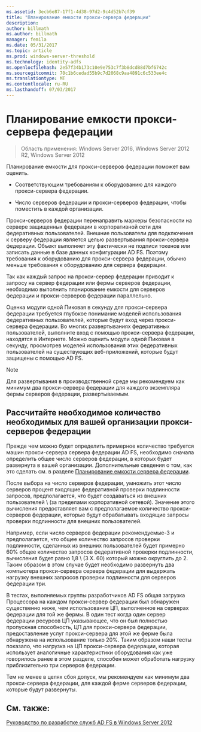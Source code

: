 ```yaml
---
ms.assetid: 3ecb6e87-17f1-4d38-97d2-9c4d52b7cf39
title: "Планирование емкости прокси-сервера федерации"
description: 
author: billmath
ms.author: billmath
manager: femila
ms.date: 05/31/2017
ms.topic: article
ms.prod: windows-server-threshold
ms.technology: identity-adfs
ms.openlocfilehash: 2e57f34b173c10e9e753c7f3b8dcd88d7bf6742c
ms.sourcegitcommit: 70c1b6cedad55b9c7d2068c9aa4891c6c533ee4c
ms.translationtype: MT
ms.contentlocale: ru-RU
ms.lasthandoff: 07/03/2017
---
```

# <a name="planning-for-federation-server-proxy-capacity"></a>Планирование емкости прокси-сервера федерации

>Область применения: Windows Server 2016, Windows Server 2012 R2, Windows Server 2012

Планирование емкости для прокси-серверов федерации поможет вам оценить.  
  
-   Соответствующим требованиям к оборудованию для каждого прокси-сервера федерации.  
  
-   Число серверов федерации и прокси-серверов федерации, чтобы поместить в каждой организации.  
  
Прокси-серверов федерации перенаправить маркеры безопасности на сервере защищенных федерации в корпоративной сети для федеративных пользователей. Внешние пользователи для подключения к серверу федерации является целью развертывания прокси-сервера федерации. Объект выполняет эту фактически не подписи токенов или записать данные в базе данных конфигурации AD FS. Поэтому требования к оборудованию для прокси-сервера федерации, обычно меньше требования к оборудованию для сервера федерации.  
  
Так как каждый запрос на прокси-сервер федерации приводит к запросу на сервер федерации или фермы серверов федерации, необходимо выполнить планирование емкости для серверов федерации и прокси-серверов федерации параллельно.  
  
Оценка модули одной Пиковая в секунду для прокси-сервера федерации требуется глубокое понимание моделей использования федеративных пользователей, которые будут вход через прокси-сервера федерации. Во многих развертываниях федеративных пользователей, выполните вход с помощью прокси-сервера федерации, находятся в Интернете. Можно оценить модули одной Пиковая в секунду, просмотрев моделей использования этих федеративных пользователей на существующих веб-приложений, которые будут защищены с помощью AD FS.  
  
> [!NOTE]  
> Для развертывания в производственной среде мы рекомендуем как минимум два прокси-сервера федерации для каждого экземпляра фермы серверов федерации, развертываемым.  
  
## <a name="estimate-the-number-of-federation-server-proxies-required-for-your-organization"></a>Рассчитайте необходимое количество необходимых для вашей организации прокси-серверов федерации  
Прежде чем можно будет определить примерное количество требуется машин прокси-сервера сервера федерации AD FS, необходимо сначала определить общее число серверов федерации, в которых будет развернута в вашей организации. Дополнительные сведения о том, как это сделать см. в разделе [Планирование емкости сервера федерации](Planning-for-Federation-Server-Capacity.md).  
  
После выбора на число серверов федерации, умножить этот число серверов процент входящие федеративной проверки подлинности запросов, предполагается, что будет создаваться из внешних пользователей \ (за пределами корпоративной сетевой). Значение этого вычисления предоставляет вам с предполагаемое количество прокси-серверов федерации, которые будут обрабатывать входящие запросы проверки подлинности для внешних пользователей.  
  
Например, если число серверов федерации рекомендуемые-3 и предполагается, что общее количество запросов проверки подлинности, сделанных из внешних пользователей будет примерно 60% общее количество запросов федеративной проверки подлинности, вычисления будет равно 1,8 \ (3 X. 60\) который можно округлить до 2.  Таким образом в этом случае будет необходимо развернуть два компьютера прокси-сервера сервера федерации для выдержать нагрузку внешних запросов проверки подлинности для серверов федерации три.  
  
В тестах, выполняемых группы разработчиков AD FS общая загрузка Процессора на каждом прокси-сервер федерации был обнаружен существенно ниже, чем использование ЦП, выполненное на серверах федерации для той же фермы.  В один тест когда один сервер федерации ресурсов ЦП указывающее, что он был полностью пропускная способность, ЦП для прокси-сервера федерации, предоставление услуг прокси-сервера для этой же ферме была обнаружена на использование только 20%. Таким образом наши тесты показало, что нагрузка на ЦП прокси-сервера федерации, которая использует аналогичные характеристики оборудования как уже говорилось ранее в этом разделе, способен может обработать нагрузку приблизительно три серверов федерации.  
  
Тем не менее в целях сбоя допуск, мы рекомендуем как минимум два прокси-сервера федерации, для каждой ферме серверов федерации, которые будут развернуты.  
  
## <a name="see-also"></a>См. также:
[Руководство по разработке служб AD FS в Windows Server 2012](AD-FS-Design-Guide-in-Windows-Server-2012.md)
